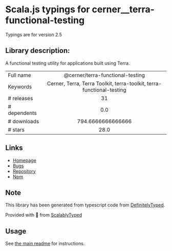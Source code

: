 
# Scala.js typings for cerner__terra-functional-testing

Typings are for version 2.5

## Library description:
A functional testing utility for applications built using Terra.

|                    |                 |
| ------------------ | :-------------: |
| Full name          | @cerner/terra-functional-testing |
| Keywords           | Cerner, Terra, Terra Toolkit, terra-toolkit, terra-functional-testing |
| # releases         | 31 |
| # dependents       | 0.0 |
| # downloads        | 794.6666666666666 |
| # stars            | 28.0 |

## Links
- [Homepage](https://github.com/cerner/terra-toolkit#readme)
- [Bugs](https://github.com/cerner/terra-toolkit/issues)
- [Repository](https://github.com/cerner/terra-toolkit)
- [Npm](https://www.npmjs.com/package/%40cerner%2Fterra-functional-testing)
    


## Note
This library has been generated from typescript code from [DefinitelyTyped](https://definitelytyped.org).

Provided with :purple_heart: from [ScalablyTyped](https://github.com/oyvindberg/ScalablyTyped)

## Usage
See [the main readme](../../readme.md) for instructions.


